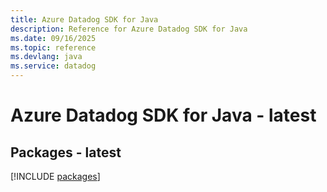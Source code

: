 ```yaml
---
title: Azure Datadog SDK for Java
description: Reference for Azure Datadog SDK for Java
ms.date: 09/16/2025
ms.topic: reference
ms.devlang: java
ms.service: datadog
---
```

# Azure Datadog SDK for Java - latest
## Packages - latest
[!INCLUDE [packages](datadog-index.md)]